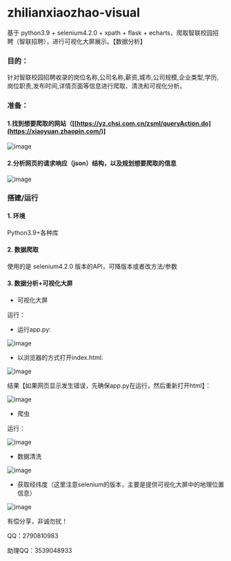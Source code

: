 # zhilianxiaozhao-visual
基于 python3.9 + selenium4.2.0 + xpath + flask + echarts，爬取智联校园招聘（智联招聘），进行可视化大屏展示。【数据分析】


### 目的：

针对智联校园招聘收录的岗位名称,公司名称,薪资,城市,公司规模,企业类型,学历,岗位职责,发布时间,详情页面等信息进行爬取、清洗和可视化分析。

### 准备：

#### 1.找到想要爬取的网站（[[https://yz.chsi.com.cn/zsml/queryAction.do](https://xiaoyuan.zhaopin.com/)]

![image](https://github.com/Mingdaj/zhilianxiaozhao-visual/assets/130920375/e2e8e6cd-0454-4cd6-b1e9-169a57419aeb)


#### 2.分析网页的请求响应（json）结构，以及规划想要爬取的信息

![image](https://github.com/Mingdaj/zhilianxiaozhao-visual/assets/130920375/86138fad-d698-440c-a7fe-6210aedd6aec)


### 搭建/运行

#### 1. 环境

Python3.9+各种库

#### 2. 数据爬取

使用的是 selenium4.2.0 版本的API，可降版本或者改方法/参数

#### 3. 数据分析+可视化大屏

- 可视化大屏

运行：

- 运行app.py:

![image](https://github.com/Mingdaj/zhilianxiaozhao-visual/assets/130920375/c73e6140-b167-472f-be7b-f4ff88ae95d9)


- 以浏览器的方式打开index.html:

![image](https://github.com/Mingdaj/zhilianxiaozhao-visual/assets/130920375/104cc87d-d05d-40a6-b3d4-b279e743b387)



结果【如果网页显示发生错误，先确保app.py在运行，然后重新打开html】：

![image](https://github.com/Mingdaj/zhilianxiaozhao-visual/assets/130920375/f296920e-dbc4-44f2-b517-2345f0d97282)


- 爬虫

运行：

![image](https://github.com/Mingdaj/zhilianxiaozhao-visual/assets/130920375/f3c9572c-0d78-4211-b2ef-32b84f7ffe07)


- 数据清洗

![image](https://github.com/Mingdaj/zhilianxiaozhao-visual/assets/130920375/550f8ac6-0993-49e5-95a7-63de0d7f0971)


- 获取经纬度（这里注意selenium的版本，主要是提供可视化大屏中的地理位置信息）

![image](https://github.com/Mingdaj/zhilianxiaozhao-visual/assets/130920375/588cbdf1-5c1c-4b5c-a03f-9964563e95f3)



有偿分享，非诚勿扰！

QQ：2790810983

助理QQ：3539048933

